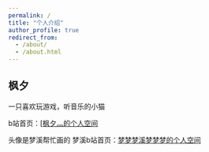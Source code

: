 ```yaml
---
permalink: /
title: "个人介绍"
author_profile: true
redirect_from: 
  - /about/
  - /about.html
---
```


## 枫夕

 一只喜欢玩游戏，听音乐的小猫

b站首页：[[枫夕灬的个人空间](https://space.bilibili.com/244119296?spm_id_from=333.1007.0.0)

头像是梦溪帮忙画的
梦溪b站首页：[梦梦梦溪梦梦梦的个人空间](https://space.bilibili.com/1908023445?spm_id_from=333.1387.follow.user_card.click)
